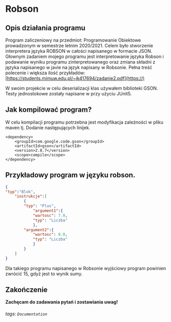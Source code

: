 
Robson
===
## Opis działania programu

Program zaliczeniowy na przedmiot: Programowanie Obiektowe prowadzonym w semestrze letnim 2020/2021. Celem było stworzenie interpretera języka ROBSON w całości
napisanego w formacie JSON. Głownym zadaniem mojego programu jest interpretowanie języka Robson i podawanie wyniku programu zinterpretowanego oraz zmiana składni z języka napisanego w javie na język napisany w Robsonie.
Pełna treść polecenie i większa ilość przykładów: [https://students.mimuw.edu.pl/~jk417694/zadanie2.pdf](https://)

W swoim projekcie w celu deserializacji klas używałem biblioteki GSON.
Testy jednostokowe zostały napisane w przy użyciu JUnit5.

Jak kompilować program?
---
W celu kompilacji programu potrzebna jest modyfikacja zależności w pliku maven tj. Dodanie następujących linijek.

```gherkin=
<dependency>
    <groupId>com.google.code.gson</groupId>
    <artifactId>gson</artifactId>
    <version>2.8.7</version>
    <scope>compile</scope>
</dependency>
```


Przykładowy program w języku robson.
---
```json
{
"typ":"Blok",
    "instrukcje":[
        {
        "typ": "Plus",
            "argument1":{
            "wartosc": 7.0,
            "typ": "Liczba"
            },
        "argument2":{
            "wartosc": 8.0,
            "typ": "Liczba"
            }
        }
    ]
}
```
Dla takiego programu napisanego w Robsonie wyjściowy program powinien zwrócić 15, gdyż jest to wynik sumy.


## Zakończenie


**Zachęcam do zadawania pytań i zostawiania uwag!**


###### tags: `Documentation`

